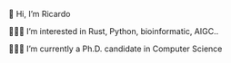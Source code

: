 👋 Hi, I’m Ricardo

👨🏻‍💻 I’m interested in Rust, Python, bioinformatic, AIGC..

🧑🏻‍🎓 I’m currently a Ph.D. candidate in Computer Science


<!---
ricardo1789/ricardo1789 is a ✨ special ✨ repository because its `README.md` (this file) appears on your GitHub profile.
You can click the Preview link to take a look at your changes.
--->
